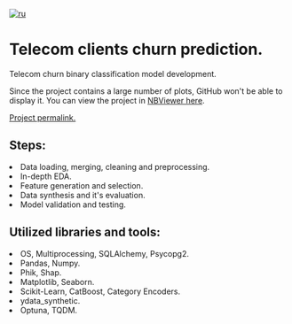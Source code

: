 [![ru](https://img.shields.io/badge/lang-ru-red.svg)](README.md)

# Telecom clients churn prediction.
Telecom churn binary classification model development.<br>

Since the project contains a large number of plots, GitHub won't be able to display it.
You can view the project in [NBViewer here]( https://nbviewer.org/github/mrBrain101/Yandex_Practicum_projects/blob/faf87fda0586f77c4366af3ccdb27349053868a3/ML_Telecom_Churn_Prediction/Ya_Practicum_ML_Telecom_Churn_Prediction_distr_RUS.ipynb).<br>

[Project permalink.](https://github.com/mrBrain101/Yandex_Practicum_projects/blob/faf87fda0586f77c4366af3ccdb27349053868a3/ML_Telecom_Churn_Prediction/Ya_Practicum_ML_Telecom_Churn_Prediction_distr_RUS.ipynb)

## Steps:
<li>Data loading, merging, cleaning and preprocessing.
<li>In-depth EDA.
<li>Feature generation and selection.
<li>Data synthesis and it's evaluation.
<li>Model validation and testing.
  
## Utilized libraries and tools:
<li>OS, Multiprocessing, SQLAlchemy, Psycopg2.
<li>Pandas, Numpy.
<li>Phik, Shap.
<li>Matplotlib, Seaborn.
<li>Scikit-Learn, CatBoost, Category Encoders.
<li>ydata_synthetic.
<li>Optuna, TQDM.

